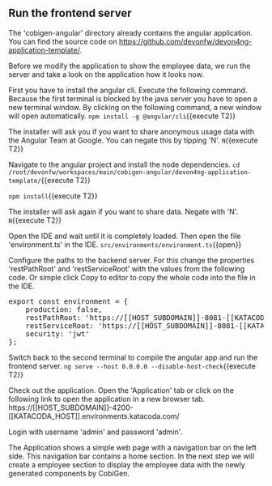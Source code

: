 ## Run the frontend server

The 'cobigen-angular' directory already contains the angular application. You can find the source code on https://github.com/devonfw/devon4ng-application-template/.

Before we modify the application to show the employee data, we run the server and take a look on the application how it looks now.

First you have to install the angular cli. Execute the following command. Because the first terminal is blocked by the java server you have to open a new terminal window. By clicking on the following command, a new window will open automatically.
`npm install -g @angular/cli`{{execute T2}}

The installer will ask you if you want to share anonymous usage data with the Angular Team at Google. You can negate this by tipping 'N'.
`N`{{execute T2}}

Navigate to the angular project and install the node dependencies.
`cd /root/devonfw/workspaces/main/cobigen-angular/devon4ng-application-template/`{{execute T2}}

`npm install`{{execute T2}}

The installer will ask again if you want to share data. Negate with 'N'.
`N`{{execute T2}}

Open the IDE and wait until it is completely loaded. Then open the file 'environment.ts' in the IDE.
`src/environments/environment.ts`{{open}}

Configure the paths to the backend server. For this change the properties 'restPathRoot' and 'restServiceRoot' with the values from the following code. Or simple click Copy to editor to copy the whole code into the file in the IDE.
<pre class="file" data-target="replace" data-filename="src/environments/environment.ts">
export const environment = {
    production: false,
    restPathRoot: 'https://[[HOST_SUBDOMAIN]]-8081-[[KATACODA_HOST]].environments.katacoda.com/',
    restServiceRoot: 'https://[[HOST_SUBDOMAIN]]-8081-[[KATACODA_HOST]].environments.katacoda.com/services/rest/',
    security: 'jwt'
};
</pre>

Switch back to the second terminal to compile the angular app and run the frontend server.
`ng serve --host 0.0.0.0 --disable-host-check`{{execute T2}}

Check out the application. Open the 'Application' tab or click on the following link to open the application in a new browser tab.
https://[[HOST_SUBDOMAIN]]-4200-[[KATACODA_HOST]].environments.katacoda.com/

Login with username 'admin' and password 'admin'.

The Application shows a simple web page with a navigation bar on the left side. This navigation bar contains a home section. In the next step we will create a employee section to display the employee data with the newly generated components by CobiGen.